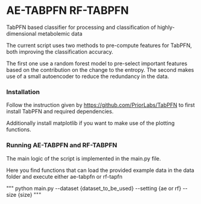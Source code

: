 # AE-TABPFN RF-TABPFN

TabPFN based classifier for processing and classification of highly-dimensional metabolemic data


The current script uses two methods to pre-compute features for TabPFN, both improving the classification accuracy.

The first one use a random forest model to pre-select important features based on the contribution on the change to the entropy. The second makes use of a small autoencoder to reduce the redundancy in the data. 


### Installation

Follow the instruction given by https://github.com/PriorLabs/TabPFN to first install TabPFN and required dependencies.

Additionally install matplotlib if you want to make use of the plotting functions. 


### Running AE-TABPFN and RF-TABPFN

The main logic of the script is implemented in the main.py file. 

Here you find functions that can load the provided example data in the data folder and execute either ae-tabpfn or rf-tapfn

"""
python main.py --dataset {dataset_to_be_used} --setting {ae or rf} --size {size}
"""

